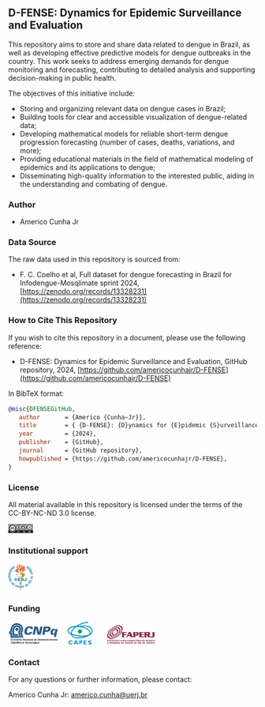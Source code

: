 ## D-FENSE: Dynamics for Epidemic Surveillance and Evaluation

This repository aims to store and share data related to dengue in Brazil, as well as developing effective predictive models for dengue outbreaks in the country. This work seeks to address emerging demands for dengue monitoring and forecasting, contributing to detailed analysis and supporting decision-making in public health.

The objectives of this initiative include:

- Storing and organizing relevant data on dengue cases in Brazil;
- Building tools for clear and accessible visualization of dengue-related data;
- Developing mathematical models for reliable short-term dengue progression forecasting (number of cases, deaths, variations, and more);
- Providing educational materials in the field of mathematical modeling of epidemics and its applications to dengue;
- Disseminating high-quality information to the interested public, aiding in the understanding and combating of dengue.

### Author
- Americo Cunha Jr

### Data Source

The raw data used in this repository is sourced from:
- F. C. Coelho et al, Full dataset for dengue forecasting in Brazil for Infodengue-Mosqlimate sprint 2024, [https://zenodo.org/records/13328231](https://zenodo.org/records/13328231)

### How to Cite This Repository

If you wish to cite this repository in a document, please use the following reference:

- D-FENSE: Dynamics for Epidemic Surveillance and Evaluation, GitHub repository, 2024, [https://github.com/americocunhajr/D-FENSE](https://github.com/americocunhajr/D-FENSE)

In BibTeX format:

```bibtex
@misc{DFENSEGitHub,
   author       = {Americo {Cunha~Jr}},
   title        = { {D-FENSE}: {D}ynamics for {E}pidemic {S}urveillance and {E}valuation},
   year         = {2024},
   publisher    = {GitHub},
   journal      = {GitHub repository},
   howpublished = {https://github.com/americocunhajr/D-FENSE},
}
```

### License

All material available in this repository is licensed under the terms of the CC-BY-NC-ND 3.0 license.

<img src="logo/CC-BY-NC-ND-30.png" width="10%">

### Institutional support

<img src="logo/logo_uerj_color.jpeg" width="10%">

### Funding

<img src="logo/cnpq.png" width="20%"> &nbsp; &nbsp; <img src="logo/capes.png" width="10%">  &nbsp; &nbsp; &nbsp; <img src="logo/faperj.jpg" width="20%">

### Contact
For any questions or further information, please contact:

Americo Cunha Jr: americo.cunha@uerj.br
